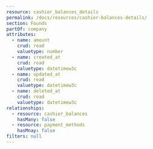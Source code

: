 ```yaml
---
resource: cashier_balances_details
permalink: /docs/resources/cashier-balances-details/
section: Founds
partOf: company
attributes:
  - name: amount
    crud: read
    valuetype: number
  - name: created_at
    crud: read
    valuetype: datetimew3c
  - name: updated_at
    crud: read
    valuetype: datetimew3c
  - name: deleted_at
    crud: read
    valuetype: datetimew3c
relationships:
  - resource: cashier_balances
    hasMany: false
  - resource: payment_methods
    hasMnay: false
filters: null
---
```

